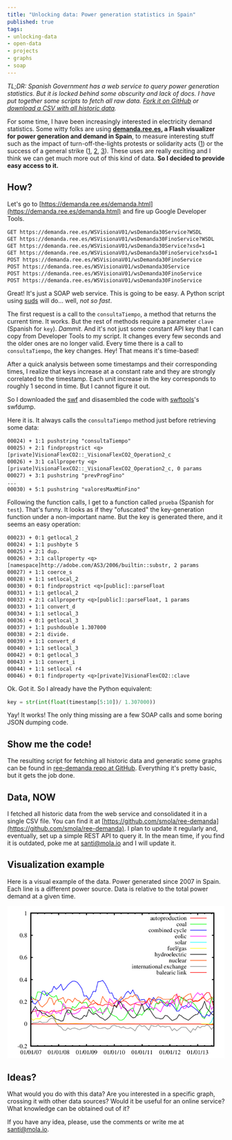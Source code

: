 ```yaml
--- 
title: "Unlocking data: Power generation statistics in Spain"
published: true
tags:
- unlocking-data
- open-data
- projects
- graphs
- soap
---
```


*TL;DR: Spanish Government has a web service to query power generation statistics. But it is locked behind some obscurity and lack of docs. I have put together some scripts to fetch all raw data. [Fork it on GitHub](http://smola.github.io/ree-demanda) or [download a CSV with all historic data](http://smola.github.io/ree-demanda/generation_demand_full.csv).*

For some time, I have been increasingly interested in electricity demand statistics. Some witty folks are using **[demanda.ree.es](https://demanda.ree.es/demanda.html), a Flash visualizer for power generation and demand in Spain**, to measure interesting stuff such as the impact of turn-off-the-lights protests or solidarity acts ([1](http://rinzewind.org/archives/2007/02/01/felicidades-han-sido-ustedes-un-glitch-en-el-sistema/)) or the success of a general strike ([1](http://politikon.es/2012/03/29/estimando-el-seguimiento-de-la-huelga-en-tiempo-real/), [2](http://rinzewind.org/archives/2012/11/14/y-asi-va-la-huelga-respecto-a-huelgas-anteriores/), [3](http://politikon.es/2012/11/29/como-estimar-el-impacto-de-una-huelga-via-demanda-electrica/)). These uses are really exciting and I think we can get much more out of this kind of data. **So I decided to provide easy access to it.**

## How?

Let's go to [https://demanda.ree.es/demanda.html](https://demanda.ree.es/demanda.html) and fire up Google Developer Tools.

```
GET https://demanda.ree.es/WSVisionaV01/wsDemanda30Service?WSDL
GET https://demanda.ree.es/WSVisionaV01/wsDemanda30FinoService?WSDL
GET https://demanda.ree.es/WSVisionaV01/wsDemanda30Service?xsd=1
GET https://demanda.ree.es/WSVisionaV01/wsDemanda30FinoService?xsd=1
POST https://demanda.ree.es/WSVisionaV01/wsDemanda30FinoService
POST https://demanda.ree.es/WSVisionaV01/wsDemanda30Service
POST https://demanda.ree.es/WSVisionaV01/wsDemanda30FinoService
POST https://demanda.ree.es/WSVisionaV01/wsDemanda30FinoService
```

Great! It's just a SOAP web service. This is going to be easy. A Python script using [suds](https://fedorahosted.org/suds/) will do... well, *not so fast*.

The first request is a call to the `consultaTiempo`, a method that returns the current time. It works. But the rest of methods require a parameter `clave` (Spanish for `key`). *Dammit*. And it's not just some constant API key that I can copy from Developer Tools to my script. It changes every few seconds and the older ones are no longer valid. Every time there is a call to `consultaTiempo`, the key changes. Hey! That means it's time-based!

After a quick analysis between some timestamps and their corresponding times, I realize that keys increase at a constant rate and they are strongly correlated to the timestamp. Each unit increase in the key corresponds to roughly 1 second in time. But I cannot figure it out.

So I downloaded the [swf](https://demanda.ree.es/VisionaFlexCO2.swf) and disasembled the code with [swftools](http://swftools.org/)'s swfdump.

Here it is. It always calls the `consultaTiempo` method just before retrieving some data:

```
00024) + 1:1 pushstring "consultaTiempo"
00025) + 2:1 findpropstrict <q>[private]VisionaFlexCO2::_VisionaFlexCO2_Operation2_c
00026) + 3:1 callproperty <q>[private]VisionaFlexCO2::_VisionaFlexCO2_Operation2_c, 0 params
00027) + 3:1 pushstring "prevProgFino"
...
00030) + 5:1 pushstring "valoresMaxMinFino"
```

Following the function calls, I get to a function called `prueba` (Spanish for `test`). That's funny. It looks as if they "ofuscated" the key-generation function under a non-important name. But the key is generated there, and it seems an easy operation:

```
00023) + 0:1 getlocal_2
00024) + 1:1 pushbyte 5
00025) + 2:1 dup.
00026) + 3:1 callproperty <q>[namespace]http://adobe.com/AS3/2006/builtin::substr, 2 params
00027) + 1:1 coerce_s
00028) + 1:1 setlocal_2
00030) + 0:1 findpropstrict <q>[public]::parseFloat
00031) + 1:1 getlocal_2
00032) + 2:1 callproperty <q>[public]::parseFloat, 1 params
00033) + 1:1 convert_d
00034) + 1:1 setlocal_3
00036) + 0:1 getlocal_3
00037) + 1:1 pushdouble 1.307000
00038) + 2:1 divide.
00039) + 1:1 convert_d
00040) + 1:1 setlocal_3
00042) + 0:1 getlocal_3
00043) + 1:1 convert_i
00044) + 1:1 setlocal r4
00046) + 0:1 findproperty <q>[private]VisionaFlexCO2::clave
```

Ok. Got it. So I already have the Python equivalent:

```python
key = str(int(float(timestamp[5:10])/ 1.307000))
```

Yay! It works! The only thing missing are a few SOAP calls and some boring JSON dumping code.

## Show me the code!

The resulting script for fetching all historic data and generatic some graphs can be found in [ree-demanda repo at GitHub](https://github.com/smola/ree-demanda). Everything it's pretty basic, but it gets the job done.

## Data, NOW

I fetched all historic data from the web service and consolidated it in a single CSV file. You can find it at [https://github.com/smola/ree-demanda](https://github.com/smola/ree-demanda). I plan to update it regularly and, eventually, set up a simple REST API to query it. In the mean time, if you find it is outdated, poke me at santi@mola.io and I will update it.

## Visualization example

Here is a visual example of the data. Power generated since 2007 in Spain. Each line is a different power source. Data is relative to the total power demand at a given time.

![Power generation by source in Spain; 2007-2013](/img/ree_monthly_relative.png)

## Ideas?

What would you do with this data? Are you interested in a specific graph, crossing it with other data sources? Would it be useful for an online service? What knowledge can be obtained out of it?

If you have any idea, please, use the comments or write me at santi@mola.io.

